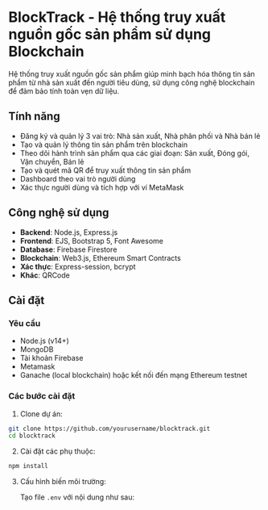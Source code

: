 # BlockTrack - Hệ thống truy xuất nguồn gốc sản phẩm sử dụng Blockchain

Hệ thống truy xuất nguồn gốc sản phẩm giúp minh bạch hóa thông tin sản phẩm từ nhà sản xuất đến người tiêu dùng, sử dụng công nghệ blockchain để đảm bảo tính toàn vẹn dữ liệu.

## Tính năng

- Đăng ký và quản lý 3 vai trò: Nhà sản xuất, Nhà phân phối và Nhà bán lẻ
- Tạo và quản lý thông tin sản phẩm trên blockchain
- Theo dõi hành trình sản phẩm qua các giai đoạn: Sản xuất, Đóng gói, Vận chuyển, Bán lẻ
- Tạo và quét mã QR để truy xuất thông tin sản phẩm
- Dashboard theo vai trò người dùng
- Xác thực người dùng và tích hợp với ví MetaMask

## Công nghệ sử dụng

- **Backend**: Node.js, Express.js
- **Frontend**: EJS, Bootstrap 5, Font Awesome
- **Database**: Firebase Firestore
- **Blockchain**: Web3.js, Ethereum Smart Contracts
- **Xác thực**: Express-session, bcrypt
- **Khác**: QRCode

## Cài đặt

### Yêu cầu

- Node.js (v14+)
- MongoDB
- Tài khoản Firebase
- Metamask
- Ganache (local blockchain) hoặc kết nối đến mạng Ethereum testnet

### Các bước cài đặt

1. Clone dự án:

```bash
git clone https://github.com/yourusername/blocktrack.git
cd blocktrack
```

2. Cài đặt các phụ thuộc:

```bash
npm install
```

3. Cấu hình biến môi trường:

   Tạo file `.env` với nội dung như sau:

